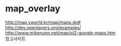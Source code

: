# map_overlay
http://map.vworld.kr/map/maps.do# <br>
http://dev.openlayers.org/examples/ <br>
http://www.mikenunn.net/map/ol2-google-maps.htm <br>
참고사이트
